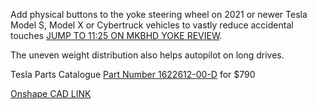 Add physical buttons to the yoke steering wheel on 2021 or newer Tesla Model S, Model X or Cybertruck vehicles to vastly reduce accidental touches [JUMP TO 11:25 ON MKBHD YOKE REVIEW](https://youtu.be/DyKQ7qtTJag). <br>

The uneven weight distribution also helps autopilot on long drives. <br>


Tesla Parts Catalogue [Part Number 1622612-00-D](https://epc.tesla.com/en/catalogs/905/categories/23261/subcategories/50412/systemGroups/103382) for $790 <br>

[Onshape CAD LINK](https://cad.onshape.com/documents/e96be5a0c07aeebce684ca42/w/5be46b6fc3ade54f28204b2a/e/0b0fc2de3c17d1821e099504) <br>
